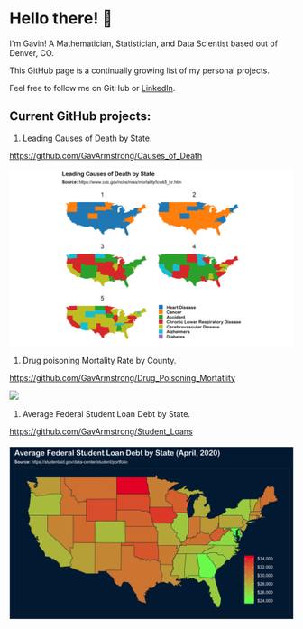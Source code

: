 Hello there! :wave:
===================

I'm Gavin! A Mathematician, Statistician, and Data Scientist based out
of Denver, CO.

This GitHub page is a continually growing list of my personal projects.

Feel free to follow me on GitHub or
<a href="https://www.linkedin.com/in/gavin-armstrong-10/">LinkedIn</a>.

Current GitHub projects:
------------------------

1.  Leading Causes of Death by State.

<https://github.com/GavArmstrong/Causes_of_Death>

<img src="A.png"/>

1.  Drug poisoning Mortality Rate by County.

<https://github.com/GavArmstrong/Drug_Poisoning_Mortatlity>

<img src="B.gif"/>

1.  Average Federal Student Loan Debt by State.

<https://github.com/GavArmstrong/Student_Loans>

<img src="C.png"/>
